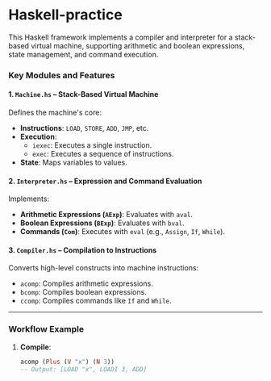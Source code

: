 # Haskell-practice
This Haskell framework implements a compiler and interpreter for a stack-based virtual machine, supporting arithmetic and boolean expressions, state management, and command execution.



### Key Modules and Features

#### 1. `Machine.hs` – Stack-Based Virtual Machine
Defines the machine's core:
- **Instructions**: `LOAD`, `STORE`, `ADD`, `JMP`, etc.
- **Execution**:
  - `iexec`: Executes a single instruction.
  - `exec`: Executes a sequence of instructions.
- **State**: Maps variables to values.

#### 2. `Interpreter.hs` – Expression and Command Evaluation
Implements:
- **Arithmetic Expressions (`AExp`)**: Evaluates with `aval`.
- **Boolean Expressions (`BExp`)**: Evaluates with `bval`.
- **Commands (`Com`)**: Executes with `eval` (e.g., `Assign`, `If`, `While`).

#### 3. `Compiler.hs` – Compilation to Instructions
Converts high-level constructs into machine instructions:
- `acomp`: Compiles arithmetic expressions.
- `bcomp`: Compiles boolean expressions.
- `ccomp`: Compiles commands like `If` and `While`.

---

### Workflow Example
1. **Compile**:
   ```haskell
   acomp (Plus (V "x") (N 3)) 
   -- Output: [LOAD "x", LOADI 3, ADD]
